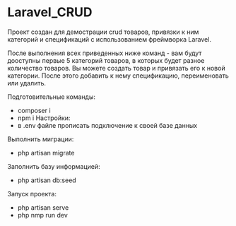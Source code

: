 # Laravel_CRUD
Проект создан для демострации crud товаров, привязки к ним категорий и спецификаций с использованием фреймворка Laravel. 

После выполнения всех приведенных ниже команд - вам будут дооступны первые 5 категорий товаров, в которых будет разное количество  товаров. Вы можете создать товар и привязать его к новой категории. После этого добавить к нему спецификацию, переименовать или удалить.


Подготовительные команды:
- composer i 
 - npm i 
Настройки:
- в .env файле прописать подключение к своей базе данных

Выполнить миграции: 
- php artisan migrate 

Заполнить базу информацией: 
- php artisan db:seed 

Запуск проекта: 
- php artisan serve 
- php nmp run dev
